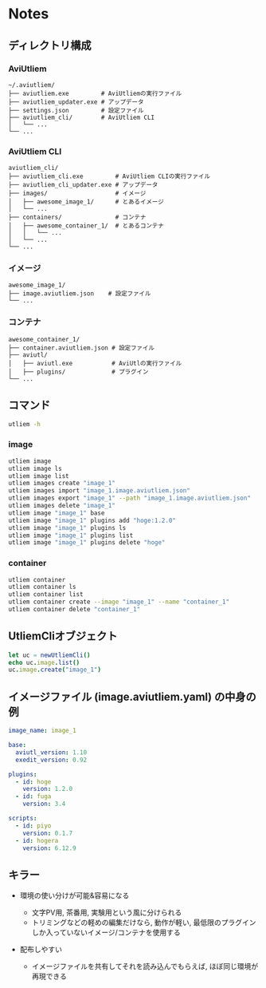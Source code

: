 # Notes

## ディレクトリ構成

### AviUtliem

```text
~/.aviutliem/
├── aviutliem.exe         # AviUtliemの実行ファイル
├── aviutliem_updater.exe # アップデータ
├── settings.json         # 設定ファイル
├── aviutliem_cli/        # AviUtliem CLI
│   └── ...
└── ...
```

### AviUtliem CLI

```text
aviutliem_cli/
├── aviutliem_cli.exe         # AviUtliem CLIの実行ファイル
├── aviutliem_cli_updater.exe # アップデータ
├── images/                   # イメージ
│   ├── awesome_image_1/      # とあるイメージ
│   └── ...
├── containers/               # コンテナ
│   ├── awesome_container_1/  # とあるコンテナ
│   │   └── ...
│   └── ...
└── ...
```

### イメージ

```text
awesome_image_1/
├── image.aviutliem.json    # 設定ファイル
└── ...
```

### コンテナ

```text
awesome_container_1/
├── container.aviutliem.json # 設定ファイル
├── aviutl/
│   ├── aviutl.exe           # AviUtlの実行ファイル
│   ├── plugins/             # プラグイン
└── ...
```

## コマンド

```bash
utliem -h
```

### image

```bash
utliem image
utliem image ls
utliem image list
utliem images create "image_1"
utliem images import "image_1.image.aviutliem.json"
utliem images export "image_1" --path "image_1.image.aviutliem.json"
utliem images delete "image_1"
utliem image "image_1" base
utliem image "image_1" plugins add "hoge:1.2.0"
utliem image "image_1" plugins ls
utliem image "image_1" plugins list
utliem image "image_1" plugins delete "hoge"
```

### container

```bash
utliem container
utliem container ls
utliem container list
utliem container create --image "image_1" --name "container_1"
utliem container delete "container_1"
```

## UtliemCliオブジェクト

```nim
let uc = newUtliemCli()
echo uc.image.list()
uc.image.create("image_1")
```

## イメージファイル (image.aviutliem.yaml) の中身の例

```yaml
image_name: image_1

base:
  aviutl_version: 1.10
  exedit_version: 0.92

plugins:
  - id: hoge
    version: 1.2.0
  - id: fuga
    version: 3.4

scripts:
  - id: piyo
    version: 0.1.7
  - id: hogera
    version: 6.12.9
```

## キラー

- 環境の使い分けが可能&容易になる
  - 文字PV用, 茶番用, 実験用という風に分けられる
  - トリミングなどの軽めの編集だけなら, 動作が軽い, 最低限のプラグインしか入っていないイメージ/コンテナを使用する

- 配布しやすい
  - イメージファイルを共有してそれを読み込んでもらえば, ほぼ同じ環境が再現できる
